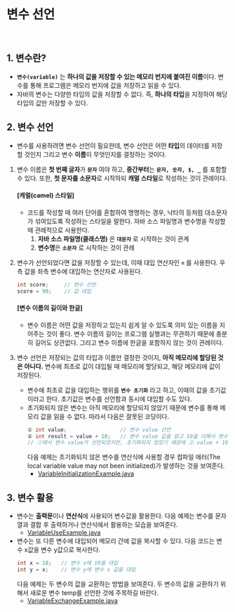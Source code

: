 # 변수 선언
<br/>

## 1. 변수란?
- **`변수(variable)`** 는 **하나의 값을 저장할 수 있는 메모리 번지에 붙여진 이름**이다. 변수를 통해 프로그램은 메모리 번지에 값을 저장하고 읽을 수 있다.
- 자바의 변수는 다양한 타입의 값을 저장할 수 없다. 즉, **하나의 타입**을 지정하여 해당 타입의 값만 저장할 수 있다.

## 2. 변수 선언
- 변수를 사용하려면 변수 선언이 필요한데, 변수 선언은 어떤 **타입**의 데이터를 저장할 것인지 그리고 변수 **이름**이 무엇인지를 결정하는 것이다.
1. 변수 이름은 **첫 번째 글자**가 **`문자`** 여야 하고, **중간부터**는 **`문자, 숫자, $, _`** 를 포함할 수 있다. 또한, **첫 문자를 소문자**로 시작하되 **캐멀 스타일**로 작성하는 것이 관례이다.
   #### [캐멀(camel) 스타일]
    - 코드를 작성할 때 여러 단어를 혼합하여 명명하는 경우, 낙타의 등처럼 대소문자가 섞여있도록 작성하는 스타일을 말한다. 자바 소스 파일명과 변수명을 작성할 때 관례적으로
      사용한다.
        1. **자바 소스 파일명(클래스명)** 은 **`대문자`** 로 시작하는 것이 관계
        2. **변수명**은 **`소문자`** 로 시작하는 것이 관례

2. 변수가 선언되었다면 값을 저장할 수 있는데, 이때 대입 연산자인 **`=`** 를 사용한다. 우측 값을 좌측 변수에 대입하는 연산자로 사용된다.
   ```java
   int score;     // 변수 선언
   score = 90;    // 값 대입
   ```
   #### [변수 이름의 길이와 한글]
    - 변수 이름은 어떤 값을 저장하고 있는지 쉽게 알 수 있도록 의미 있는 이름을 지어주는 것이 좋다. 변수 이름의 길이는 프로그램 실행과는 무관하기 때문에 충분히 길어도 상관없다.
      그리고 변수 이름에 한글을 포함하지 않는 것이 관례이다.

3. 변수 선언은 저장되는 값의 타입과 이름만 결정한 것이지, **아직 메모리에 할당된 것은 아니다.** 변수에 최초로 값이 대입될 때 메모리에 할당되고, 해당 메모리에 값이 저장된다.
    - 변수에 최초로 값을 대입하는 행위를 **`변수 초기화`** 라고 하고, 이때의 값을 초기값이라고 한다. 초기값은 변수를 선언함과 동시에 대입할 수도 있다.
    - 초기화되지 않은 변수는 아직 메모리에 할당되지 않았기 때문에 변수를 통해 메모리 값을 읽을 수 없다. 따라서 다음은 잘못된 코딩이다.
      ```java
      ① int value;                 // 변수 value 선언
      ② int result = value + 10;   // 변수 value 값을 읽고 10을 더해서 변수 result에 저장
      // ①에서 변수 value가 선언되었지만, 초기화되지 않았기 때문에 ② value + 10 에서 value 변수값은 읽어올 수 없다.
      ```
      다음 예제는 초기화되지 않은 변수를 연산식에 사용할 경우 컴파일 에러(The local variable value may not been initialized)가 발생하는 것을 보여준다.
        - [VariableInitializationExample.java](https://github.com/silxbro/java/blob/main/src/thisisjava/ch02/sec01/VariableInitializationExample.java)
## 3. 변수 활용
- 변수는 **출력문**이나 **연산식**에 사용되어 변수값을 활용한다. 다음 예제는 변수를 문자열과 결합 후 출력하거나 연산식에서 활용하는 모습을 보여준다.
    - [VariableUseExample.java](https://github.com/silxbro/java/blob/main/src/thisisjava/ch02/sec01/VariableUseExample.java)
- 변수는 또 다른 변수에 대입되어 메모리 간에 값을 복사할 수 있다. 다음 코드는 변수 x값을 변수 y값으로 복사한다.
  ```java
  int x = 10;   // 변수 x에 10을 대입
  int y = x;    // 변수 y에 변수 x 값을 대입
  ```
  다음 예제는 두 변수의 값을 교환하는 방법을 보여준다. 두 변수의 값을 교환하기 위해서 새로운 변수 temp를 선언한 것에 주목하길 바란다.
    - [VariableExchangeExample.java](https://github.com/silxbro/java/blob/main/src/thisisjava/ch02/sec01/VariableExchangeExample.java)